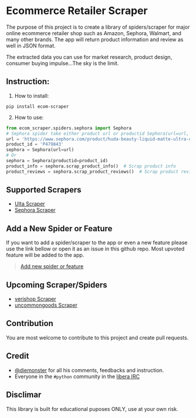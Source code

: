 # Ecommerce Retailer Scraper

The purpose of this project is to create a library of spiders/scraper for major online ecommerce retailer shop such as Amazon, Sephora, Walmart, and many other brands. The app will return product information and review as well in JSON format. 

The extracted data you can use for market research, product design, consumer buying impulse...The sky is the limit.

## Instruction:
1. How to install:
```angular2html
pip install ecom-scraper
```
2. How to use:
```python
from ecom_scraper.spiders.sephora import Sephora
# Sephora spider take either product url or productid Sephora(url=url, productid=product_id)
url = 'https://www.sephora.com/product/huda-beauty-liquid-matte-ultra-comfort-transfer-proof-lipstick-P479843'
product_id = 'P479843'
sephora = Sephora(url=url)
# Or
sephora = Sephora(productid=product_id)
product_info = sephora.scrap_product_info()  # Scrap product info
product_reviews = sephora.scrap_product_reviews()  # Scrap product reviews
```
## Supported Scrapers


- [Ulta Scraper](https://www.ulta.com/)
- [Sephora Scraper](https://www.sephora.com/)


## Add a New Spider or Feature


If you want to add a spider/scraper to the app or even a new feature please use the link bellow or open it as an issue in this github repo. Most upvoted feature will be added to the app.

> [Add new spider or feature](https://vote.hnmedia.io/)


## Upcoming Scraper/Spiders


- [verishop Scraper](https://www.verishop.com/)
- [uncommongoods Scraper](https://www.uncommongoods.com/)


## Contribution


You are most welcome to contribute to this project and create pull requests.


## Credit


- [@diemonster](https://github.com/diemonster) for all his comments, feedbacks and instruction.
- Everyone in the `#python` community in the [libera IRC](https://libera.chat)

## Disclimar


This library is built for educational puposes ONLY, use at your own risk.

